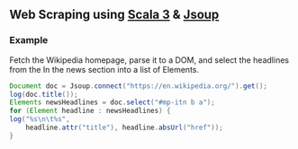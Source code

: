 ## Web Scraping using [Scala 3](https://www.scala-lang.org/) & [Jsoup](https://jsoup.org/)

### Example
Fetch the Wikipedia homepage, parse it to a DOM, and select the headlines from the In the news section into a list of Elements.

```java
Document doc = Jsoup.connect("https://en.wikipedia.org/").get();
log(doc.title());
Elements newsHeadlines = doc.select("#mp-itn b a");
for (Element headline : newsHeadlines) {
log("%s\n\t%s", 
    headline.attr("title"), headline.absUrl("href"));
}
```